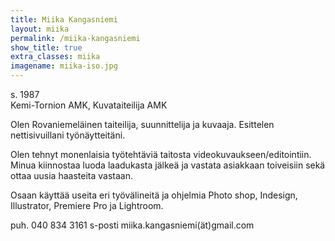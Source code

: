 ```yaml
---
title: Miika Kangasniemi
layout: miika
permalink: /miika-kangasniemi
show_title: true
extra_classes: miika
imagename: miika-iso.jpg
---
```


s. 1987  
Kemi-Tornion AMK, Kuvataiteilija AMK

Olen Rovaniemeläinen taiteilija, suunnittelija ja
kuvaaja. Esittelen nettisivuillani työnäytteitäni.

Olen tehnyt monenlaisia työtehtäviä taitosta
videokuvaukseen/editointiin. Minua kiinnostaa luoda
laadukasta jälkeä ja vastata asiakkaan toiveisiin
sekä ottaa uusia haasteita vastaan.

Osaan käyttää useita eri työvälineitä ja ohjelmia
Photo shop, Indesign, Illustrator, Premiere Pro ja
Lightroom.

puh. 040 834 3161
s-posti miika.kangasniemi(ät)gmail.com